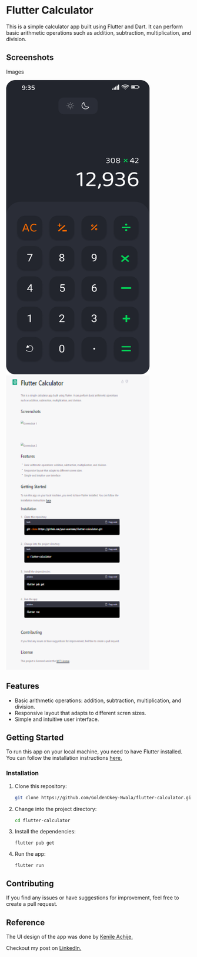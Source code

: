 # Flutter Calculator
This is a simple calculator app built using Flutter and Dart. It can perform basic arithmetic operations such as addition, subtraction, multiplication, and division.

## Screenshots

Images

<img src="assets/png/darkmode.png" alt="Dark Mode" width="390" height="800">
<img src="assets/png/image.png" alt="Light Mode" width="390" height="800">

## Features 
* Basic arithmetic operations: addition, subtraction, multiplication, and division.
* Responsive layout that adapts to different scren sizes.
* Simple and intuitive user interface.

## Getting Started

To run this app on your local machine, you need to have Flutter installed. You can follow the installation instructions [here.](https://flutter.dev/docs/get-started/install)

### Installation 
1. Clone this repository:
      ```bash 
      git clone https://github.com/GoldenOkey-Nwala/flutter-calculator.git
      ```
2. Change into the project directory:
      ```bash
      cd flutter-calculator
      ```
3. Install the dependencies: 
      ```arduino
      flutter pub get
      ```
4. Run the app:
      ```arduino
      flutter run 
      ```

## Contributing
If you find any issues or have suggestions for improvement, feel free to create a pull request.

## Reference
The UI design of the app was done by [Kenile Achije.](https://sites.google.com/view/kenileachije/home)

Checkout my post on [LinkedIn.]()